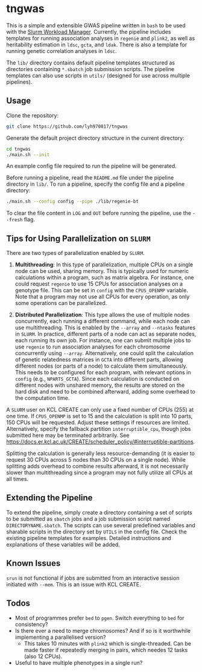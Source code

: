 # tngwas

This is a simple and extensible GWAS pipeline written in `bash` to be used with
the [Slurm Workload Manager](https://slurm.schedmd.com/overview.html).
Currently, the pipeline includes templates for running association analyses in
`regenie` and `plink2`, as well as heritability estimation in `ldsc`, `gcta`,
and `ldak`. There is also a template for running genetic correlation analyses
in `ldsc`.

The `lib/` directory contains default pipeline templates structured as
directories containing `*.sbatch` job submission scripts. The pipeline
templates can also use scripts in `utils/` (designed for use across multiple
pipelines).

## Usage

Clone the repository:

```bash
git clone https://github.com/lyh970817/tngwas
```

Generate the default project directory structure in the current directory:

```bash
cd tngwas
./main.sh --init
```

An example config file required to run the pipeline will be generated. 

Before running a pipeline, read the `README.md` file under the pipeline
directory in `lib/`. To run a pipeline, specify the config file and a pipeline
directory:

```bash
./main.sh --config config --pipe ./lib/regenie-bt
```

To clear the file content in `LOG` and `OUT` before running the pipeline, use the `--fresh` flag.

## Tips for Using Parallelization on `SLURM`

There are two types of parallelization enabled by `SLURM`.

1. **Multithreading**: In this type of parallelization, multiple CPUs on a
   single node can be used, sharing memory. This is typically used for numeric
   calculations within a program, such as matrix algebra. For instance, one
   could request `regenie` to use 15 CPUs for association analyses on a
   genotype file. This can be set in `config` with the `CPUS_OPENMP` variable.
   Note that a program may not use all CPUs for every operation, as only some
   operations can be parallelized.

2. **Distributed Parallelization**: This type allows the use of multiple nodes
   concurrently, each running a different command, while each node can use
   multithreading. This is enabled by the `--array` and `--ntasks` features in
   `SLURM`. In practice, different parts of a node can act as separate nodes,
   each running its own job. For instance, one can submit multiple jobs to use
   `regenie` to run association analyses for each chromosome concurrently using
   `--array`. Alternatively, one could split the calculation of genetic
   relatedness matrices in `GCTA` into different parts, allowing different
   nodes (or parts of a node) to calculate them simultaneously. This needs to
   be configured for each program, with relevant options in `config` (e.g.,
   `NPARTS_GCTA`). Since each calculation is conducted on different nodes with
   unshared memory, the results are stored on the hard disk and need to be
   combined afterward, adding some overhead to the computation time.

A `SLURM` user on KCL CREATE can only use a fixed number of CPUs (255) at one time.
If `CPUS_OPENMP` is set to 15 and the calculation is split into 10 parts, 150
CPUs will be requested. Adjust these settings if resources are limited.
Alternatively, specify the fallback partition `interruptible_cpu`, though jobs
submitted here may be terminated arbitrarily. See
https://docs.er.kcl.ac.uk/CREATE/scheduler_policy/#interruptible-partitions.

Splitting the calculation is generally less resource-demanding (it is easier to
request 30 CPUs across 5 nodes than 30 CPUs on a single node). While splitting
adds overhead to combine results afterward, it is not necessarily slower than
multithreading since a program may not fully utilize all CPUs at all times.

## Extending the Pipeline

To extend the pipeline, simply create a directory containing a set of scripts
to be submitted as `sbatch` jobs and a job submission script named
`DIRECTORYNAME.sbatch`. The scripts can use several predefined variables and
sharable scripts in the directory set by `UTILS` in the config file. Check the
existing pipeline templates for examples. Detailed instructions and
explanations of these variables will be added.

## Known Issues

`srun` is not functional if jobs are submitted from an interactive session
initiated with `--mem`. This is an issue with KCL CREATE.

## Todos

* Most of programmes prefer `bed` to `pgen`. Switch everything to `bed` for
  consistency?
* Is there ever a need to merge chromosomes? And if so is it worthwhile
  implementing a parallelised version?
  - This takes 10 minutes with `plink2` which is single-threaded. Can be made
    faster if repeatedly merging in pairs, which needes 12 tasks (also 12 CPUs).
* Useful to have multiple phenotypes in a single run?
